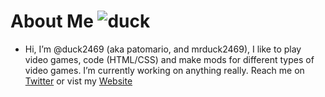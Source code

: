 # About Me ![duck](https://duck2469.github.io/img/smallpato.png)
- Hi, I’m @duck2469 (aka patomario, and mrduck2469), I like to play video games, code (HTML/CSS) and make mods for different types of video games. I’m currently working on anything really. Reach me on [Twitter](https://twitter.com/patomario2) or vist my [Website](https://duck2469.github.io/)

<!---
patomario
--->
